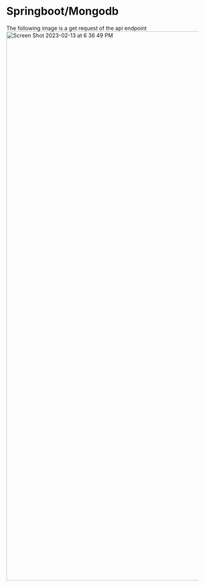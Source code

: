  # Springboot/Mongodb



The following image is a get request of the api endpoint
<img width="1440" alt="Screen Shot 2023-02-13 at 6 36 49 PM" src="https://user-images.githubusercontent.com/49008222/218660784-7d2bece6-9453-4a8c-847d-d75a5de014cd.png">

